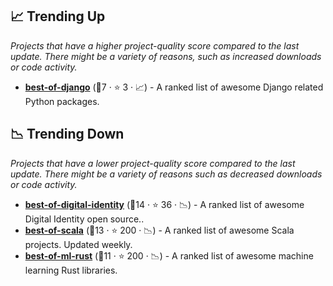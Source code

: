 ## 📈 Trending Up

_Projects that have a higher project-quality score compared to the last update. There might be a variety of reasons, such as increased downloads or code activity._

- <b><a href="https://github.com/fkromer/best-of-django">best-of-django</a></b> (🥉7 ·  ⭐ 3 · 📈) - A ranked list of awesome Django related Python packages. <code><img src="https://www.python.org/static/favicon.ico" style="display:inline;" width="13" height="13"></code>

## 📉 Trending Down

_Projects that have a lower project-quality score compared to the last update. There might be a variety of reasons such as decreased downloads or code activity._

- <b><a href="https://github.com/jruizaranguren/best-of-digital-identity">best-of-digital-identity</a></b> (🥇14 ·  ⭐ 36 · 📉) - A ranked list of awesome Digital Identity open source..
- <b><a href="https://github.com/stkeky/best-of-scala">best-of-scala</a></b> (🥉13 ·  ⭐ 200 · 📉) - A ranked list of awesome Scala projects. Updated weekly.
- <b><a href="https://github.com/e-tornike/best-of-ml-rust">best-of-ml-rust</a></b> (🥉11 ·  ⭐ 200 · 📉) - A ranked list of awesome machine learning Rust libraries.

